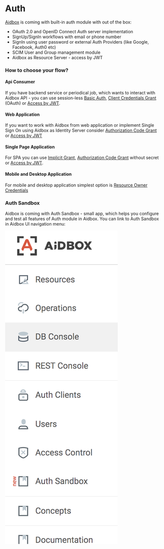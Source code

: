 # Auth

[Aidbox](https://www.health-samurai.io/aidbox) is coming with built-in auth module with out of the box:

* OAuth 2.0 and OpenID Connect Auth server implementation
* SignUp/SignIn workflows with email or phone number
* SignIn using user password or external Auth Providers \(like Google, Facebook, Auth0 etc\)
* SCIM User and Group management module
* Aidbox as Resource Server - access by JWT

### How to choose your flow?

#### Api Consumer

If you have backend service or periodical job, which wants to interact with Aidbox API - you can use session-less [Basic Auth](basic-auth.md), [Client Credentials Grant](client-credentials.md) \(OAuth\) or [Access by JWT](access-by-jwt.md).

#### Web Application

If you want to work with Aidbox from web application or implement Single Sign On using Aidbox as Identity Server consider [Authorization Code Grant]() or [Access by JWT](access-by-jwt.md)

#### Single Page Application

For SPA you can use [Implicit Grant](implicit.md), [Authorization Code Grant](authorization-code.md) without secret or [Access by JWT](access-by-jwt.md).

#### Mobile and Desktop Application

For mobile and desktop application simplest option is [Resource Owner Credentials]()

### Auth Sandbox

Aidbox is coming with Auth Sandbox - small app, which helps you configure and test all features of Auth module in Aidbox. You can link to Auth Sandbox in Aidbox UI navigation menu:

![](../.gitbook/assets/image.png)



